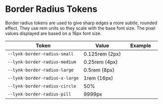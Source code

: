 # Border Radius Tokens

Border radius tokens are used to give sharp edges a more subtle, rounded effect. They use rem units so they scale with the base font size. The pixel values displayed are based on a 16px font size.

| Token                          | Value          | Example                                                                                                    |
| ------------------------------ | -------------- | ---------------------------------------------------------------------------------------------------------- |
| `--lynk-border-radius-small`   | 0.125rem (2px) | <div class="border-radius-demo" style="border-radius: var(--lynk-border-radius-small);"></div>             |
| `--lynk-border-radius-medium`  | 0.25rem (4px)  | <div class="border-radius-demo" style="border-radius: var(--lynk-border-radius-medium);"></div>            |
| `--lynk-border-radius-large`   | 0.5rem (8px)   | <div class="border-radius-demo" style="border-radius: var(--lynk-border-radius-large);"></div>             |
| `--lynk-border-radius-x-large` | 1rem (16px)    | <div class="border-radius-demo" style="border-radius: var(--lynk-border-radius-x-large);"></div>           |
| `--lynk-border-radius-circle`  | 50%            | <div class="border-radius-demo" style="border-radius: var(--lynk-border-radius-circle);"></div>            |
| `--lynk-border-radius-pill`    | 9999px         | <div class="border-radius-demo" style="border-radius: var(--lynk-border-radius-pill); width: 6rem;"></div> |
